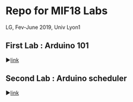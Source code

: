 # Repo for MIF18 Labs

LG, Fev-June 2019, Univ Lyon1

## First Lab : Arduino 101 

:arrow_forward:[link](https://github.com/lauregonnord/mif18-labs/blob/master/TP01/README.md)

## Second Lab : Arduino scheduler

:arrow_forward:[link](https://github.com/lauregonnord/mif18-labs/blob/master/TP02/README.md)
